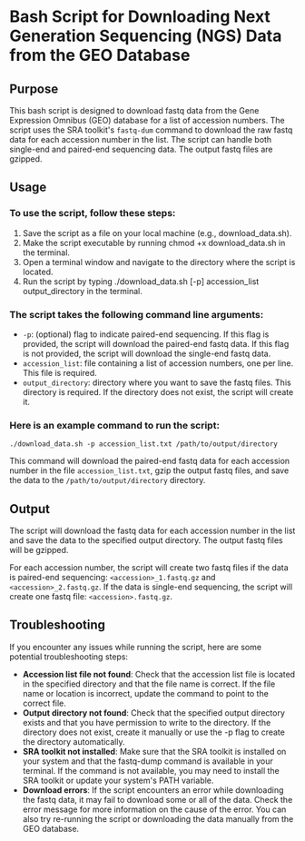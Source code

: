 # Bash Script for Downloading Next Generation Sequencing (NGS) Data from the GEO Database 

## Purpose

This bash script is designed to download fastq data from the Gene Expression Omnibus (GEO) database for a list of accession numbers. The script uses the SRA toolkit's `fastq-dum` command to download the raw fastq data for each accession number in the list. The script can handle both single-end and paired-end sequencing data. The output fastq files are gzipped.
## Usage
### To use the script, follow these steps:

1. Save the script as a file on your local machine (e.g., download_data.sh).
2. Make the script executable by running chmod +x download_data.sh in the terminal.
3. Open a terminal window and navigate to the directory where the script is located.
4. Run the script by typing ./download_data.sh [-p] accession_list output_directory in the terminal.

### The script takes the following command line arguments:

* `-p`: (optional) flag to indicate paired-end sequencing. If this flag is provided, the script will download the paired-end fastq data. If this flag is not provided, the script will download the single-end fastq data.
* `accession_list`: file containing a list of accession numbers, one per line. This file is required.
* `output_directory`: directory where you want to save the fastq files. This directory is required. If the directory does not exist, the script will create it.

### Here is an example command to run the script:
`./download_data.sh -p accession_list.txt /path/to/output/directory`

This command will download the paired-end fastq data for each accession number in the file `accession_list.txt`, gzip the output fastq files, and save the data to the `/path/to/output/directory` directory.

## Output
The script will download the fastq data for each accession number in the list and save the data to the specified output directory. The output fastq files will be gzipped.

For each accession number, the script will create two fastq files if the data is paired-end sequencing: `<accession>_1.fastq.gz` and `<accession>_2.fastq.gz`. If the data is single-end sequencing, the script will create one fastq file: `<accession>.fastq.gz`.

## Troubleshooting
If you encounter any issues while running the script, here are some potential troubleshooting steps:

* **Accession list file not found**: Check that the accession list file is located in the specified directory and that the file name is correct. If the file name or location is incorrect, update the command to point to the correct file.
* **Output directory not found**: Check that the specified output directory exists and that you have permission to write to the directory. If the directory does not exist, create it manually or use the -p flag to create the directory automatically.
* **SRA toolkit not installed**: Make sure that the SRA toolkit is installed on your system and that the fastq-dump command is available in your terminal. If the command is not available, you may need to install the SRA toolkit or update your system's PATH variable.
* **Download errors**: If the script encounters an error while downloading the fastq data, it may fail to download some or all of the data. Check the error message for more information on the cause of the error. You can also try re-running the script or downloading the data manually from the GEO database.
